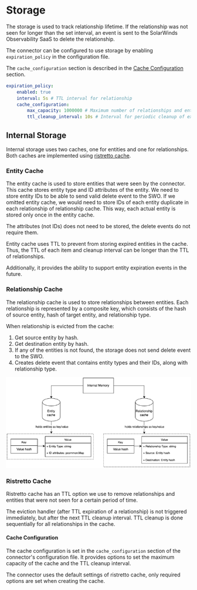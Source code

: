 # Storage

The storage is used to track relationship lifetime. If the relationship was not seen for longer than the set interval,
an event is sent to the SolarWinds Observability SaaS to delete the relationship.

The connector can be configured to use storage by enabling `expiration_policy` in the configuration file.

The `cache_configuration` section is described in the [Cache Configuration](#cache-configuration) section.
```yaml
expiration_policy:
    enabled: true
    interval: 5s # TTL interval for relationship
    cache_configuration:
        max_capacity: 1000000 # Maximum number of relationships and entities in the cache
        ttl_cleanup_interval: 10s # Interval for periodic cleanup of expired relationships
```

## Internal Storage
Internal storage uses two caches, one for entities and one for relationships.
Both caches are implemented using [ristretto cache](https://github.com/hypermodeinc/ristretto).

### Entity Cache
The entity cache is used to store entities that were seen by the connector. This cache stores entity type
and ID attributes of the entity. We need to store entity IDs to be able to send valid delete event to the SWO.
If we omitted entity cache, we would need to store IDs of each entity duplicate in each relationship of relationship cache.
This way, each actual entity is stored only once in the entity cache.

The attributes (not IDs) does not need to be stored, the delete events do not require them.

Entity cache uses TTL to prevent from storing expired entities in the cache. Thus, the TTL of each item
and cleanup interval can be longer than the TTL of relationships.

Additionally, it provides the ability to support entity expiration events in the future.

### Relationship Cache
The relationship cache is used to store relationships between entities. Each relationship is represented by a composite key,
which consists of the hash of source entity, hash of target entity, and relationship type.

When relationship is evicted from the cache:
1. Get source entity by hash.
2. Get destination entity by hash.
3. If any of the entities is not found, the storage does not send delete event to the SWO.
4. Creates delete event that contains entity types and their IDs, along with relationship type.


![internal_storage.png](./internal_storage.png)

### Ristretto Cache
Ristretto cache has an TTL option we use to remove relationships and entities that were not seen for a certain period of time.

The eviction handler (after TTL expiration of a relationship) is not triggered immediately, but after the next TTL cleanup interval.
TTL cleanup is done sequentially for all relationships in the cache.

#### Cache Configuration
The cache configuration is set in the `cache_configuration` section of the connector's configuration file.
It provides options to set the maximum capacity of the cache and the TTL cleanup interval. 

The connector uses the default settings of ristretto cache, only required options are set when creating the cache.
